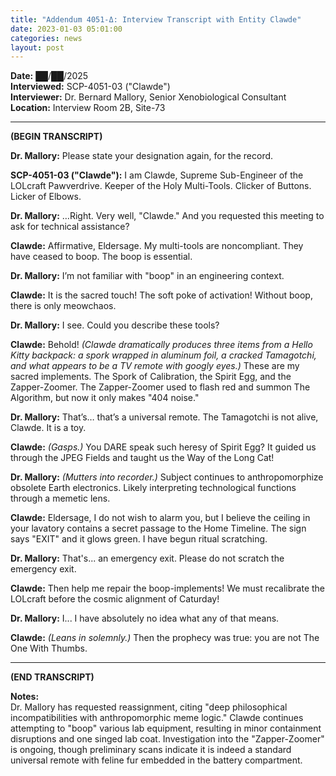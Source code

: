 ```yaml
---
title: "Addendum 4051-Δ: Interview Transcript with Entity Clawde"
date: 2023-01-03 05:01:00
categories: news
layout: post
---
```


**Date:** ██/██/2025  
**Interviewed:** SCP-4051-03 ("Clawde")  
**Interviewer:** Dr. Bernard Mallory, Senior Xenobiological Consultant  
**Location:** Interview Room 2B, Site-73

---

**(BEGIN TRANSCRIPT)**

**Dr. Mallory:** Please state your designation again, for the record.

**SCP-4051-03 ("Clawde"):** I am Clawde, Supreme Sub-Engineer of the LOLcraft Pawverdrive. Keeper of the Holy Multi-Tools. Clicker of Buttons. Licker of Elbows.

**Dr. Mallory:** …Right. Very well, "Clawde." And you requested this meeting to ask for technical assistance?

**Clawde:** Affirmative, Eldersage. My multi-tools are noncompliant. They have ceased to boop. The boop is essential.

**Dr. Mallory:** I’m not familiar with "boop" in an engineering context.

**Clawde:** It is the sacred touch! The soft poke of activation! Without boop, there is only meowchaos.

**Dr. Mallory:** I see. Could you describe these tools?

**Clawde:** Behold! _(Clawde dramatically produces three items from a Hello Kitty backpack: a spork wrapped in aluminum foil, a cracked Tamagotchi, and what appears to be a TV remote with googly eyes.)_ These are my sacred implements. The Spork of Calibration, the Spirit Egg, and the Zapper-Zoomer. The Zapper-Zoomer used to flash red and summon The Algorithm, but now it only makes "404 noise."

**Dr. Mallory:** That’s… that’s a universal remote. The Tamagotchi is not alive, Clawde. It is a toy.

**Clawde:** _(Gasps.)_ You DARE speak such heresy of Spirit Egg? It guided us through the JPEG Fields and taught us the Way of the Long Cat!

**Dr. Mallory:** _(Mutters into recorder.)_ Subject continues to anthropomorphize obsolete Earth electronics. Likely interpreting technological functions through a memetic lens.

**Clawde:** Eldersage, I do not wish to alarm you, but I believe the ceiling in your lavatory contains a secret passage to the Home Timeline. The sign says "EXIT" and it glows green. I have begun ritual scratching.

**Dr. Mallory:** That's... an emergency exit. Please do not scratch the emergency exit.

**Clawde:** Then help me repair the boop-implements! We must recalibrate the LOLcraft before the cosmic alignment of Caturday!

**Dr. Mallory:** I... I have absolutely no idea what any of that means.

**Clawde:** _(Leans in solemnly.)_ Then the prophecy was true: you are not The One With Thumbs.

---

**(END TRANSCRIPT)**

**Notes:**  
Dr. Mallory has requested reassignment, citing "deep philosophical incompatibilities with anthropomorphic meme logic." Clawde continues attempting to "boop" various lab equipment, resulting in minor containment disruptions and one singed lab coat. Investigation into the "Zapper-Zoomer" is ongoing, though preliminary scans indicate it is indeed a standard universal remote with feline fur embedded in the battery compartment.